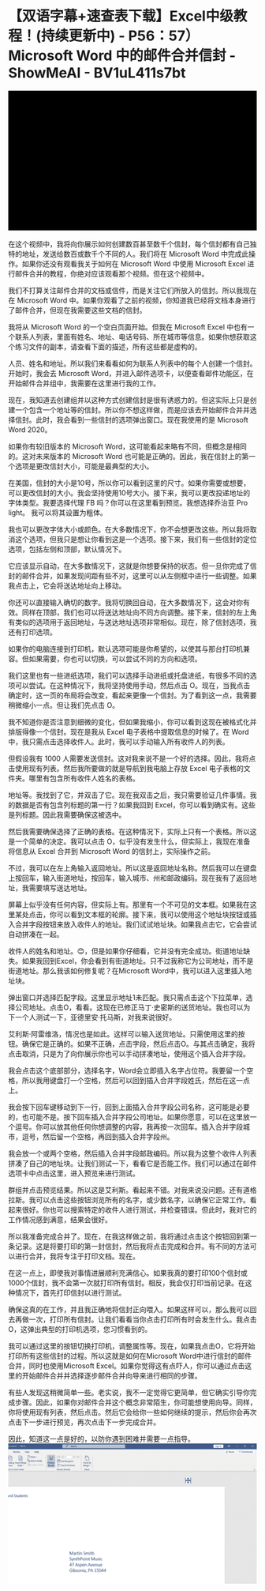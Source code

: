# 【双语字幕+速查表下载】Excel中级教程！(持续更新中) - P56：57）Microsoft Word 中的邮件合并信封 - ShowMeAI - BV1uL411s7bt

![](img/f5128f46ce3b560e53a2262f91f989ee_0.png)

在这个视频中，我将向你展示如何创建数百甚至数千个信封，每个信封都有自己独特的地址，发送给数百或数千个不同的人。我们将在 Microsoft Word 中完成此操作。如果你还没有观看我关于如何在 Microsoft Word 中使用 Microsoft Excel 进行邮件合并的教程，你绝对应该观看那个视频。但在这个视频中。

我们不打算关注邮件合并的文档或信件，而是关注它们所放入的信封。所以我现在在 Microsoft Word 中。如果你观看了之前的视频，你知道我已经将文档本身进行了邮件合并，但现在我需要这些文档的信封。

我将从 Microsoft Word 的一个空白页面开始。但我在 Microsoft Excel 中也有一个联系人列表，里面有姓名、地址、电话号码、所在城市等信息。如果你想获取这个练习文件的副本，请查看下面的描述，所有这些都是虚构的。

人员、姓名和地址。所以我们来看看如何为联系人列表中的每个人创建一个信封。开始时，我会去 Microsoft Word，并进入邮件选项卡，以便查看邮件功能区，在开始邮件合并组中，我需要在这里进行我的工作。

现在，我知道去创建组并以这种方式创建信封是很有诱惑力的。但这实际上只是创建一个包含一个地址等的信封。所以你不想这样做，而是应该去开始邮件合并并选择信封。此时，我会看到一些信封的选项弹出窗口。现在我使用的是 Microsoft Word 2020。

如果你有较旧版本的 Microsoft Word，这可能看起来略有不同，但概念是相同的。这对未来版本的 Microsoft Word 也可能是正确的。因此，我在信封上的第一个选项是更改信封大小，可能是最典型的大小。

在美国，信封的大小是10号，所以你可以看到这里的尺寸。如果你需要或想要，可以更改信封的大小。我会坚持使用10号大小。接下来，我可以更改投递地址的字体类型。我要选择代理 FB 吗？你可以在这里看到预览。我想选择乔治亚 Pro light。 我可以将其设置为粗体。

我也可以更改字体大小或颜色。在大多数情况下，你不会想更改这些。所以我将取消这个选项，但我只是想让你看到这是一个选项。接下来，我们有一些信封的定位选项，包括左侧和顶部，默认情况下。

它应该显示自动，在大多数情况下，这就是你想要保持的状态。但一旦你完成了信封的邮件合并，如果发现间距有些不对，这里可以从左侧框中进行一些调整。如果我点击上，它会将送达地址向上移动。

你还可以直接输入确切的数字。我将切换回自动，在大多数情况下，这会对你有效。同样在顶部，我们也可以将送达地址向不同方向调整。接下来，信封的左上角有类似的选项用于返回地址，与送达地址选项非常相似。现在，除了信封选项，我还有打印选项。

如果你的电脑连接到打印机，默认选项可能是你希望的，以使其与那台打印机兼容。但如果需要，你也可以切换，可以尝试不同的方向和选项。

我们这里也有一些进纸选项，我们可以选择手动进纸或托盘进纸，有很多不同的选项可以尝试。在这种情况下，我将坚持使用手动，然后点击 O。现在，当我点击确定时，这一页的布局将会改变，看起来更像一个信封。为了看到这一点，我需要稍微缩小一点。但让我们先点击 O。

我不知道你是否注意到细微的变化，但如果我缩小，你可以看到这现在被格式化并排版得像一个信封。现在是我从 Excel 电子表格中提取信息的时候了。在 Word 中，我只需点击选择收件人。此时，我可以手动输入所有收件人的列表。

但假设我有 1000 人需要发送信封。这对我来说不是一个好的选择。因此，我将点击使用现有列表。然后我所要做的就是导航到我电脑上存放 Excel 电子表格的文件夹。哪里有包含所有收件人姓名的表格。

地址等。我找到了它，并双击了它。现在我双击之后，我只需要验证几件事情。我的数据是否有包含列标题的第一行？如果我回到 Excel，你可以看到确实有。这些是列标题。因此我需要确保这被选中。

然后我需要确保选择了正确的表格。在这种情况下，实际上只有一个表格。所以这是一个简单的决定。我可以点击 O，似乎没有发生什么，但实际上，我现在准备将信息从 Excel 合并到 Microsoft Word 的信封上，实际操作之前。

不过，我可以在左上角输入返回地址。所以这是返回地址名称。然后我可以在键盘上按回车，输入街道地址，按回车，输入城市、州和邮政编码。现在我有了返回地址，我需要填写送达地址。

屏幕上似乎没有任何内容，但实际上有。那里有一个不可见的文本框。如果我在这里某处点击，你可以看到文本框的轮廓。接下来，我可以使用这个地址块按钮或插入合并字段按钮来放入收件人的地址。我们试试地址块。如果我点击它，它会尝试自动拼凑在一起。

收件人的姓名和地址。😊，但是如果你仔细看，它并没有完全成功。街道地址缺失。如果我回到Excel，你会看到有街道地址。只不过我称它为公司地址，而不是街道地址。那么我该如何修复呢？在Microsoft Word中，我可以进入这里插入地址块。

弹出窗口并选择匹配字段。这里显示地址1未匹配。我只需点击这个下拉菜单，选择公司地址。点击O，看看。这现在已修正马丁·史密斯的送货地址。我也可以为下一个人测试一下，亚德里安·托马斯，对我来说很好。

艾利斯·阿雷维洛，情况也是如此。这样可以输入送货地址。只需使用这里的按钮。确保它是正确的。如果不正确，点击字段，然后点击O。与其点击确定，我将点击取消，只是为了向你展示你也可以手动拼凑地址，使用这个插入合并字段。

我会点击这个底部部分，选择名字，Word会立即插入名字占位符。我要留一个空格，所以我用键盘打一个空格，然后可以回到插入合并字段姓氏，然后在这一点上。

我会按下回车键移动到下一行，回到上面插入合并字段公司名称，这可能是必要的，也可能不是。按下回车插入合并字段公司地址。如果你愿意，可以在这里放一个逗号。你可以放其他任何你想调整的内容，我再按一次回车。插入合并字段城市，逗号，然后留一个空格，再回到插入合并字段州。

我会放一个或两个空格，然后插入合并字段邮政编码。所以我为这整个收件人列表拼凑了自己的地址块。让我们测试一下，看看它是否能工作。我们可以通过在邮件选项卡中点击这里，进入预览来进行测试。

群组并点击预览结果。所以这是艾利斯。看起来不错。对我来说没问题。还有道格拉斯。我可以点击这些按钮浏览所有的名字，或少数名字，以确保它正常工作。看起来很好。你也可以搜索特定的收件人进行测试，并检查错误。但此时，我对它的工作情况感到满意，结果会很好。

所以我准备完成合并了。现在，在我这样做之前，我将通过点击这个按钮回到第一条记录。这是将要打印的第一封信封，然后我将点击完成和合并。有不同的方法可以进行合并，我将专注于打印文档。现在。

在这一点上，即使我对事情进展顺利充满信心。如果我真的要打印100个信封或1000个信封，我不会第一次就打印所有信封。相反，我会仅打印当前记录。在这种情况下，首先打印信封以进行测试。

确保这真的在工作，并且我正确地将信封正向喂入。如果这样可以，那么我可以回去再做一次，打印所有信封。让我们看看当你点击打印所有时会发生什么。我点击O，这弹出典型的打印机选项，您习惯看到的。

我可以通过这里的按钮切换打印机，调整属性等。现在，如果我点击O，它将开始打印所有这些信封的过程。所以这就是如何在Microsoft Word中进行信封的邮件合并，同时也使用Microsoft Excel。如果你觉得这有点吓人，你可以通过点击这里的开始邮件合并并选择逐步邮件合并向导来进行相同的步骤。

有些人发现这稍微简单一些。老实说，我不一定觉得它更简单，但它确实引导你完成步骤。因此，如果你对邮件合并这个概念非常陌生，你可能想使用向导。同样，你将使用现有列表，然后点击。然后它会给你一些如何继续的提示，然后你会再次点击下一步进行预览，再次点击下一步完成合并。

因此，知道这一点是好的，以防你遇到困难并需要一点指导。![](img/f5128f46ce3b560e53a2262f91f989ee_2.png)
